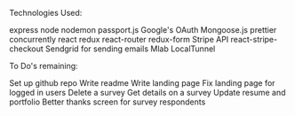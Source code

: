Technologies Used:

express
node
nodemon
passport.js
Google's OAuth
Mongoose.js
prettier
concurrently
react
redux
react-router
redux-form
Stripe API
react-stripe-checkout
Sendgrid for sending emails
Mlab
LocalTunnel


To Do's remaining:

Set up github repo
Write readme
Write landing page
Fix landing page for logged in users
Delete a survey
Get details on a survey
Update resume and portfolio
Better thanks screen for survey respondents
